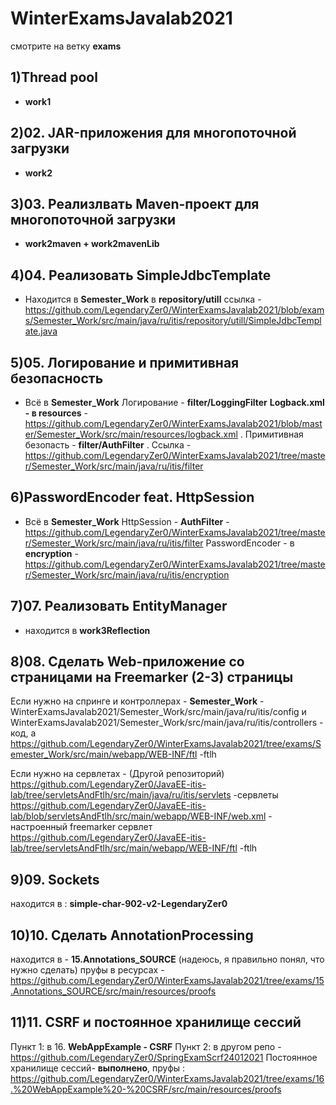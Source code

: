 # WinterExamsJavalab2021 

смотрите на ветку **exams**

## 1)Thread pool
-  **work1**

## 2)02. JAR-приложения для многопоточной загрузки 
- **work2**

## 3)03. Реализлвать Maven-проект для многопоточной загрузки 
- **work2maven + work2mavenLib**

## 4)04. Реализовать SimpleJdbcTemplate
- Находится в **Semester_Work** в **repository/utill**  ссылка  -    
https://github.com/LegendaryZer0/WinterExamsJavalab2021/blob/exams/Semester_Work/src/main/java/ru/itis/repository/utill/SimpleJdbcTemplate.java

## 5)05. Логирование и примитивная безопасность 
- Всё в **Semester_Work**
Логирование - **filter/LoggingFilter**
**Logback.xml - в resources** -https://github.com/LegendaryZer0/WinterExamsJavalab2021/blob/master/Semester_Work/src/main/resources/logback.xml
. Примитивная безопасть - **filter/AuthFilter** 
. Ссылка - https://github.com/LegendaryZer0/WinterExamsJavalab2021/tree/master/Semester_Work/src/main/java/ru/itis/filter

## 6)PasswordEncoder feat. HttpSession 
- Всё в **Semester_Work**
HttpSession - **AuthFilter**  -   https://github.com/LegendaryZer0/WinterExamsJavalab2021/tree/master/Semester_Work/src/main/java/ru/itis/filter
PasswordEncoder - в **encryption** -  https://github.com/LegendaryZer0/WinterExamsJavalab2021/tree/master/Semester_Work/src/main/java/ru/itis/encryption

## 7)07. Реализовать EntityManager
- находится в  **work3Reflection**


## 8)08. Сделать Web-приложение со страницами на Freemarker (2-3) страницы
Если нужно на спринге и контроллерах - **Semester_Work** - WinterExamsJavalab2021/Semester_Work/src/main/java/ru/itis/config
и WinterExamsJavalab2021/Semester_Work/src/main/java/ru/itis/controllers - код, а
https://github.com/LegendaryZer0/WinterExamsJavalab2021/tree/exams/Semester_Work/src/main/webapp/WEB-INF/ftl -ftlh


Если нужно на сервлетах - 
(Другой репозиторий)
https://github.com/LegendaryZer0/JavaEE-itis-lab/tree/servletsAndFtlh/src/main/java/ru/itis/servlets  -сервлеты
https://github.com/LegendaryZer0/JavaEE-itis-lab/blob/servletsAndFtlh/src/main/webapp/WEB-INF/web.xml - настроенный freemarker сервлет
https://github.com/LegendaryZer0/JavaEE-itis-lab/tree/servletsAndFtlh/src/main/webapp/WEB-INF/ftl -ftlh

## 9)09. Sockets 
находится в : **simple-char-902-v2-LegendaryZer0**

## 10)10. Сделать AnnotationProcessing
находится в  - **15.Annotations_SOURCE** (надеюсь, я правильно понял, что нужно сделать) 
пруфы в ресурсах  -https://github.com/LegendaryZer0/WinterExamsJavalab2021/tree/exams/15.Annotations_SOURCE/src/main/resources/proofs

## 11)11. CSRF и постоянное хранилище сессий
Пункт 1: в 16. **WebAppExample - CSRF**
Пункт 2: в другом репо -   https://github.com/LegendaryZer0/SpringExamScrf24012021
Постоянное хранилище сессий- **выполнено**, пруфы : https://github.com/LegendaryZer0/WinterExamsJavalab2021/tree/exams/16.%20WebAppExample%20-%20CSRF/src/main/resources/proofs
